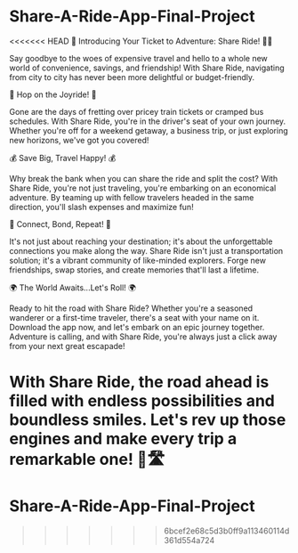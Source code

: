 # Share-A-Ride-App-Final-Project
<<<<<<< HEAD
🌟 Introducing Your Ticket to Adventure: Share Ride! 🚗✨

Say goodbye to the woes of expensive travel and hello to a whole new world of convenience, savings, and friendship! With Share Ride, navigating from city to city has never been more delightful or budget-friendly.

🎉 Hop on the Joyride! 🎉

Gone are the days of fretting over pricey train tickets or cramped bus schedules. With Share Ride, you're in the driver's seat of your own journey. Whether you're off for a weekend getaway, a business trip, or just exploring new horizons, we've got you covered!

💰 Save Big, Travel Happy! 💰

Why break the bank when you can share the ride and split the cost? With Share Ride, you're not just traveling, you're embarking on an economical adventure. By teaming up with fellow travelers headed in the same direction, you'll slash expenses and maximize fun!

👫 Connect, Bond, Repeat! 👫

It's not just about reaching your destination; it's about the unforgettable connections you make along the way. Share Ride isn't just a transportation solution; it's a vibrant community of like-minded explorers. Forge new friendships, swap stories, and create memories that'll last a lifetime.

🌍 The World Awaits...Let's Roll! 🌍

Ready to hit the road with Share Ride? Whether you're a seasoned wanderer or a first-time traveler, there's a seat with your name on it. Download the app now, and let's embark on an epic journey together. Adventure is calling, and with Share Ride, you're always just a click away from your next great escapade!

With Share Ride, the road ahead is filled with endless possibilities and boundless smiles. Let's rev up those engines and make every trip a remarkable one! 🚀🛣️
=======
# Share-A-Ride-App-Final-Project
>>>>>>> 6bcef2e68c5d3b0ff9a113460114d361d554a724
